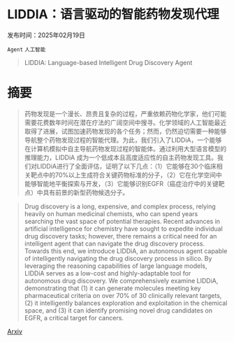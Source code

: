 # LIDDIA：语言驱动的智能药物发现代理

发布时间：2025年02月19日

`Agent` `人工智能`

> LIDDIA: Language-based Intelligent Drug Discovery Agent

# 摘要

> 药物发现是一个漫长、昂贵且复杂的过程，严重依赖药物化学家，他们可能需要花费数年时间在潜在疗法的广阔空间中搜寻。化学领域的人工智能最近取得了进展，试图加速药物发现的各个任务；然而，仍然迫切需要一种能够导航整个药物发现过程的智能代理。为此，我们引入了LIDDiA，一个能够在计算机模拟中自主导航药物发现过程的智能体。通过利用大型语言模型的推理能力，LIDDiA 成为一个低成本且高度适应性的自主药物发现工具。我们对LIDDiA进行了全面评估，证明了以下几点：（1）它能够在30个临床相关靶点中的70%以上生成符合关键药物标准的分子，（2）它在化学空间中能够智能地平衡探索与开发，（3）它能够识别EGFR（癌症治疗中的关键靶点）中具有前景的新型药物候选分子。

> Drug discovery is a long, expensive, and complex process, relying heavily on human medicinal chemists, who can spend years searching the vast space of potential therapies. Recent advances in artificial intelligence for chemistry have sought to expedite individual drug discovery tasks; however, there remains a critical need for an intelligent agent that can navigate the drug discovery process. Towards this end, we introduce LIDDiA, an autonomous agent capable of intelligently navigating the drug discovery process in silico. By leveraging the reasoning capabilities of large language models, LIDDiA serves as a low-cost and highly-adaptable tool for autonomous drug discovery. We comprehensively examine LIDDiA, demonstrating that (1) it can generate molecules meeting key pharmaceutical criteria on over 70% of 30 clinically relevant targets, (2) it intelligently balances exploration and exploitation in the chemical space, and (3) it can identify promising novel drug candidates on EGFR, a critical target for cancers.

[Arxiv](https://arxiv.org/abs/2502.13959)